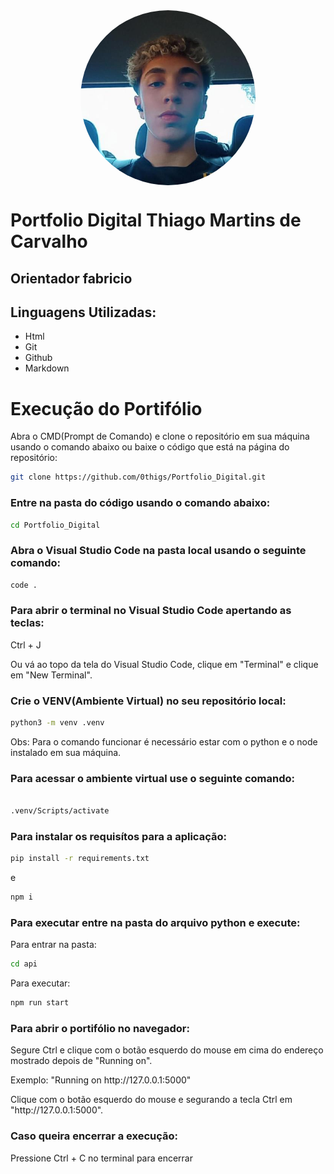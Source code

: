 <div align="center">
    <img src="/mgt/thigsPics.jpeg" align="center" width="280" style="border-radius: 50%;"/>
</div>

#  Portfolio Digital Thiago Martins de Carvalho

## Orientador fabricio

## Linguagens Utilizadas:

- Html
- Git
- Github
- Markdown 

# Execução do Portifólio

Abra o CMD(Prompt de Comando) e clone o repositório em sua máquina usando o comando abaixo ou baixe o código que está na página do repositório:

``` bash
git clone https://github.com/0thigs/Portfolio_Digital.git
```

### Entre na pasta do código usando o comando abaixo:

``` bash
cd Portfolio_Digital
```

### Abra o Visual Studio Code na pasta local usando o seguinte comando:

```bash
code .
```

### Para abrir o terminal no Visual Studio Code apertando as teclas:

Ctrl + J

Ou vá ao topo da tela do Visual Studio Code, clique em "Terminal" e clique em "New Terminal".

### Crie o VENV(Ambiente Virtual) no seu repositório local:

```bash
python3 -m venv .venv
```

Obs: Para o comando funcionar é necessário estar com o python e o node instalado em sua máquina.

### Para acessar o ambiente virtual use o seguinte comando:

```bash 

.venv/Scripts/activate

```

### Para instalar os requisítos para a aplicação:

```bash
pip install -r requirements.txt
```

e

```bash
npm i
```

### Para executar entre na pasta do arquivo python e execute:

Para entrar na pasta:

```bash
cd api
```

Para executar:

```bash
npm run start
```

### Para abrir o portifólio no navegador:

Segure Ctrl e clique com o botão esquerdo do mouse em cima do endereço mostrado depois de "Running on".
<p>Exemplo: "Running on http://127.0.0.1:5000"</p>
<p>Clique com o botão esquerdo do mouse e segurando a tecla Ctrl em "http://127.0.0.1:5000".</p>

### Caso queira encerrar a execução:

Pressione Ctrl + C no terminal para encerrar
